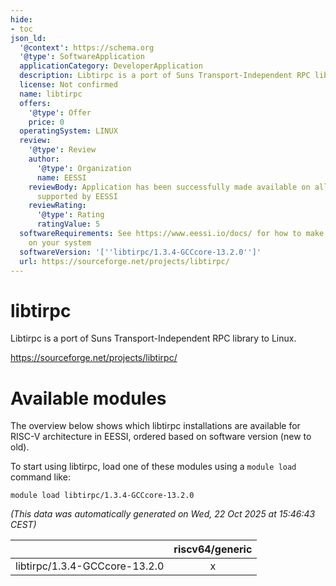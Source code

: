 ```yaml
---
hide:
- toc
json_ld:
  '@context': https://schema.org
  '@type': SoftwareApplication
  applicationCategory: DeveloperApplication
  description: Libtirpc is a port of Suns Transport-Independent RPC library to Linux.
  license: Not confirmed
  name: libtirpc
  offers:
    '@type': Offer
    price: 0
  operatingSystem: LINUX
  review:
    '@type': Review
    author:
      '@type': Organization
      name: EESSI
    reviewBody: Application has been successfully made available on all architectures
      supported by EESSI
    reviewRating:
      '@type': Rating
      ratingValue: 5
  softwareRequirements: See https://www.eessi.io/docs/ for how to make EESSI available
    on your system
  softwareVersion: '[''libtirpc/1.3.4-GCCcore-13.2.0'']'
  url: https://sourceforge.net/projects/libtirpc/
---
```


libtirpc
========


Libtirpc is a port of Suns Transport-Independent RPC library to Linux.

https://sourceforge.net/projects/libtirpc/
# Available modules


The overview below shows which libtirpc installations are available for RISC-V architecture in EESSI, ordered based on software version (new to old).

To start using libtirpc, load one of these modules using a `module load` command like:

```shell
module load libtirpc/1.3.4-GCCcore-13.2.0
```

*(This data was automatically generated on Wed, 22 Oct 2025 at 15:46:43 CEST)*

| |riscv64/generic|
| :---: | :---: |
|libtirpc/1.3.4-GCCcore-13.2.0|x|
